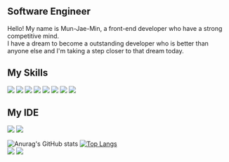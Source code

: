 ## Software Engineer
Hello! My name is Mun-Jae-Min, a front-end developer who have a strong competitive mind. <br />
I have a dream to become a outstanding developer who is better than anyone else and I'm taking a step closer to that dream today.

## My Skills
<img src="https://img.shields.io/badge/React-61DAFB?style=flat-square&logo=React&logoColor=white"/> <img src="https://img.shields.io/badge/TypeScript-3178C6?style=flat-square&logo=TypeScript&logoColor=white"/> <img src="https://img.shields.io/badge/Styled components-DB7093?style=flat-square&logo=styled-components&logoColor=white"/> <img src="https://img.shields.io/badge/React Query-FF4154?style=flat-square&logo=react-query&logoColor=white"/> <img src="https://img.shields.io/badge/storybook-FF4785?style=flat-square&logo=storybook&logoColor=white"/> <img src="https://img.shields.io/badge/html5-E34F26?style=flat-square&logo=html5&logoColor=white"/> <img src="https://img.shields.io/badge/css3-1572B6?style=flat-square&logo=css3&logoColor=white"/> <img src="https://img.shields.io/badge/JS-F7DF1E?style=flat-square&logo=JavaScript&logoColor=white"/>

## My IDE
<img src="https://img.shields.io/badge/WebStorm-000000?style=flat-square&logo=WebStorm&logoColor=white"/> <img src="https://img.shields.io/badge/Visual Studio Code-007ACC?style=flat-square&logo=VisualStudioCode&logoColor=white"/>

![Anurag's GitHub stats](https://github-readme-stats.vercel.app/api?username=answoals11&show_icons=true&theme=radical)
[![Top Langs](https://github-readme-stats.vercel.app/api/top-langs/?username=answoals11&layout=compact)](https://github.com/answoals11/github-readme-stats)<br/>
<image src="https://img.shields.io/github/followers/answoals11?style=social"> <image src="https://img.shields.io/github/stars/answoals11?style=social"> 
